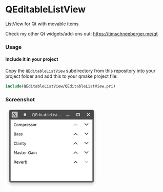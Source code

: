 # QEditableListView
ListView for Qt with movable items

Check my other Qt widgets/add-ons out: <https://timschneeberger.me/qt>

### Usage

#### Include it in your project

Copy the `QEditableListView` subdirectory from this repository into your project folder and add this to your qmake project file:

```cmake
include(QEditableListView/QEditableListView.pri)
```

### Screenshot

![scr](screenshot.png)